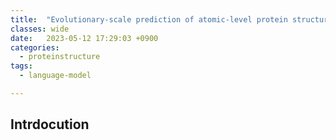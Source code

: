 ```yaml
---
title:  "Evolutionary-scale prediction of atomic-level protein structure with a language model(2023)"
classes: wide
date:   2023-05-12 17:29:03 +0900
categories: 
  - proteinstructure
tags:
  - language-model

---
```


## Intrdocution

